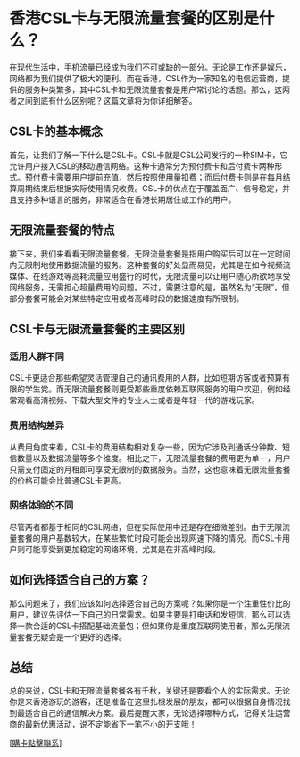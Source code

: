 # 香港CSL卡与无限流量套餐的区别是什么？

在现代生活中，手机流量已经成为我们不可或缺的一部分。无论是工作还是娱乐，网络都为我们提供了极大的便利。而在香港，CSL作为一家知名的电信运营商，提供的服务种类繁多，其中CSL卡和无限流量套餐是用户常讨论的话题。那么，这两者之间到底有什么区别呢？这篇文章将为你详细解答。

## CSL卡的基本概念

首先，让我们了解一下什么是CSL卡。CSL卡就是CSL公司发行的一种SIM卡，它允许用户接入CSL的移动通信网络。这种卡通常分为预付费卡和后付费卡两种形式。预付费卡需要用户提前充值，然后按照使用量扣费；而后付费卡则是在每月结算周期结束后根据实际使用情况收费。CSL卡的优点在于覆盖面广、信号稳定，并且支持多种语言的服务，非常适合在香港长期居住或工作的用户。

## 无限流量套餐的特点

接下来，我们来看看无限流量套餐。无限流量套餐是指用户购买后可以在一定时间内无限制地使用数据流量的服务。这种套餐的好处显而易见，尤其是在如今视频流媒体、在线游戏等高耗流量应用盛行的时代，无限流量可以让用户随心所欲地享受网络服务，无需担心超量费用的问题。不过，需要注意的是，虽然名为“无限”，但部分套餐可能会对某些特定应用或者高峰时段的数据速度有所限制。

## CSL卡与无限流量套餐的主要区别

### 适用人群不同

CSL卡更适合那些希望灵活管理自己的通讯费用的人群，比如短期访客或者预算有限的学生党。而无限流量套餐则更受那些重度依赖互联网服务的用户欢迎，例如经常观看高清视频、下载大型文件的专业人士或者是年轻一代的游戏玩家。

### 费用结构差异

从费用角度来看，CSL卡的费用结构相对复杂一些，因为它涉及到通话分钟数、短信数量以及数据流量等多个维度。相比之下，无限流量套餐的费用更为单一，用户只需支付固定的月租即可享受无限制的数据服务。当然，这也意味着无限流量套餐的价格可能会比普通CSL卡更高。

### 网络体验的不同

尽管两者都基于相同的CSL网络，但在实际使用中还是存在细微差别。由于无限流量套餐的用户基数较大，在某些繁忙时段可能会出现网速下降的情况。而CSL卡用户则可能享受到更加稳定的网络环境，尤其是在非高峰时段。

## 如何选择适合自己的方案？

那么问题来了，我们应该如何选择适合自己的方案呢？如果你是一个注重性价比的用户，建议先评估一下自己的日常需求。如果主要是打电话和发短信，那么可以选择一款合适的CSL卡搭配基础流量包；但如果你是重度互联网使用者，那么无限流量套餐无疑会是一个更好的选择。

## 总结

总的来说，CSL卡和无限流量套餐各有千秋，关键还是要看个人的实际需求。无论你是来香港游玩的游客，还是准备在这里扎根发展的朋友，都可以根据自身情况找到最适合自己的通信解决方案。最后提醒大家，无论选择哪种方式，记得关注运营商的最新优惠活动，说不定能省下一笔不小的开支哦！

[[購卡點擊聯系](https://t.me/s/SXDXQF)]